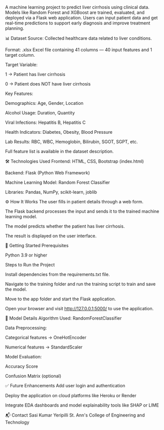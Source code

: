 A machine learning project to predict liver cirrhosis using clinical data. Models like Random Forest and XGBoost are trained, evaluated, and deployed via a Flask web application. Users can input patient data and get real-time predictions to support early diagnosis and improve treatment planning.

📊 Dataset
Source: Collected healthcare data related to liver conditions.

Format: .xlsx Excel file containing 41 columns — 40 input features and 1 target column.

Target Variable:

1 → Patient has liver cirrhosis

0 → Patient does NOT have liver cirrhosis

Key Features:

Demographics: Age, Gender, Location

Alcohol Usage: Duration, Quantity

Viral Infections: Hepatitis B, Hepatitis C

Health Indicators: Diabetes, Obesity, Blood Pressure

Lab Results: RBC, WBC, Hemoglobin, Bilirubin, SGOT, SGPT, etc.

Full feature list is available in the dataset description.

🛠️ Technologies Used
Frontend: HTML, CSS, Bootstrap (index.html)

Backend: Flask (Python Web Framework)

Machine Learning Model: Random Forest Classifier

Libraries: Pandas, NumPy, scikit-learn, joblib

⚙️ How It Works
The user fills in patient details through a web form.

The Flask backend processes the input and sends it to the trained machine learning model.

The model predicts whether the patient has liver cirrhosis.

The result is displayed on the user interface.

🚀 Getting Started
Prerequisites

Python 3.9 or higher

Steps to Run the Project

Install dependencies from the requirements.txt file.

Navigate to the training folder and run the training script to train and save the model.

Move to the app folder and start the Flask application.

Open your browser and visit http://127.0.0.1:5000/ to use the application.

🧠 Model Details
Algorithm Used: RandomForestClassifier

Data Preprocessing:

Categorical features → OneHotEncoder

Numerical features → StandardScaler

Model Evaluation:

Accuracy Score

Confusion Matrix (optional)

✅ Future Enhancements
Add user login and authentication

Deploy the application on cloud platforms like Heroku or Render

Integrate EDA dashboards and model explainability tools like SHAP or LIME

📬 Contact
Sasi Kumar Yeripilli
St. Ann's College of Engineering and Technology
